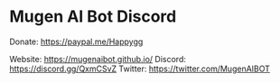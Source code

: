 # Mugen AI Bot Discord

Donate: https://paypal.me/Happygg

Website: https://mugenaibot.github.io/
Discord: https://discord.gg/QxmCSvZ
Twitter: https://twitter.com/MugenAIBOT

